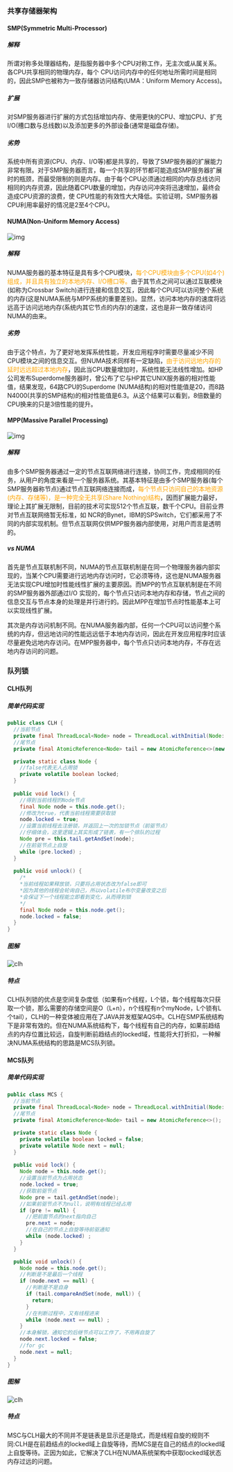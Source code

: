 ### 共享存储器架构

#### SMP(Symmetric Multi-Processor)

##### 解释

所谓对称多处理器结构，是指服务器中多个CPU对称工作，无主次或从属关系。各CPU共享相同的物理内存，每个 CPU访问内存中的任何地址所需时间是相同的，因此SMP也被称为一致存储器访问结构(UMA：Uniform Memory Access)。

##### 扩展

对SMP服务器进行扩展的方式包括增加内存、使用更快的CPU、增加CPU、扩充I/O(槽口数与总线数)以及添加更多的外部设备(通常是磁盘存储)。

##### 劣势

系统中所有资源(CPU、内存、I/O等)都是共享的，导致了SMP服务器的扩展能力非常有限。对于SMP服务器而言，每一个共享的环节都可能造成SMP服务器扩展时的瓶颈，而最受限制的则是内存。由于每个CPU必须通过相同的内存总线访问相同的内存资源，因此随着CPU数量的增加，内存访问冲突将迅速增加，最终会造成CPU资源的浪费，使 CPU性能的有效性大大降低。实验证明，SMP服务器CPU利用率最好的情况是2至4个CPU。 

#### NUMA(Non-Uniform Memory Access)

![img](https://i.loli.net/2021/04/06/wJGR4dzXBVKDpnQ.gif)

##### 解释

NUMA服务器的基本特征是具有多个CPU模块，<font color=orange>每个CPU模块由多个CPU(如4个)组成，并且具有独立的本地内存、I/O槽口等。</font>由于其节点之间可以通过互联模块(如称为Crossbar Switch)进行连接和信息交互，因此每个CPU可以访问整个系统的内存(这是NUMA系统与MPP系统的重要差别)。显然，访问本地内存的速度将远远高于访问远地内存(系统内其它节点的内存)的速度，这也是非一致存储访问NUMA的由来。

##### 劣势

由于这个特点，为了更好地发挥系统性能，开发应用程序时需要尽量减少不同CPU模块之间的信息交互。但NUMA技术同样有一定缺陷，<font color=orange>由于访问远地内存的延时远远超过本地内存</font>，因此当CPU数量增加时，系统性能无法线性增加。如HP公司发布Superdome服务器时，曾公布了它与HP其它UNIX服务器的相对性能值，结果发现，64路CPU的Superdome (NUMA结构)的相对性能值是20，而8路N4000(共享的SMP结构)的相对性能值是6.3。从这个结果可以看到，8倍数量的CPU换来的只是3倍性能的提升。

#### MPP(Massive Parallel Processing)

![img](https://i.loli.net/2021/04/06/BvH6lJQ9AasrDEC.gif)

##### 解释

由多个SMP服务器通过一定的节点互联网络进行连接，协同工作，完成相同的任务，从用户的角度来看是一个服务器系统。其基本特征是由多个SMP服务器(每个SMP服务器称节点)通过节点互联网络连接而成，<font color=orange>每个节点只访问自己的本地资源(内存、存储等)，是一种完全无共享(Share Nothing)结构</font>，因而扩展能力最好，理论上其扩展无限制，目前的技术可实现512个节点互联，数千个CPU。目前业界对节点互联网络暂无标准，如 NCR的Bynet，IBM的SPSwitch，它们都采用了不同的内部实现机制。但节点互联网仅供MPP服务器内部使用，对用户而言是透明的。

##### vs NUMA

首先是节点互联机制不同，NUMA的节点互联机制是在同一个物理服务器内部实现的，当某个CPU需要进行远地内存访问时，它必须等待，这也是NUMA服务器无法实现CPU增加时性能线性扩展的主要原因。而MPP的节点互联机制是在不同的SMP服务器外部通过I/O 实现的，每个节点只访问本地内存和存储，节点之间的信息交互与节点本身的处理是并行进行的。因此MPP在增加节点时性能基本上可以实现线性扩展。

其次是内存访问机制不同。在NUMA服务器内部，任何一个CPU可以访问整个系统的内存，但远地访问的性能远远低于本地内存访问，因此在开发应用程序时应该尽量避免远地内存访问。在MPP服务器中，每个节点只访问本地内存，不存在远地内存访问的问题。

### 队列锁

#### CLH队列

##### 简单代码实现

```java
public class CLH { 
  //当前节点
  private final ThreadLocal<Node> node = ThreadLocal.withInitial(Node::new);
  //尾节点
  private final AtomicReference<Node> tail = new AtomicReference<>(new Node());

  private static class Node {
    //false代表无人占用锁
    private volatile boolean locked;
  }
  
  public void lock() {
    //得到当前线程的Node节点
    final Node node = this.node.get();
    //修改为true，代表当前线程需要获取锁
    node.locked = true;
    //设置当前线程去注册锁，并返回上一次的加锁节点（前驱节点）
    //仔细体会，这里逻辑上其实形成了链表，有一个排队的过程
    Node pre = this.tail.getAndSet(node);    
    //在前驱节点上自旋
    while (pre.locked) ;
  }
 
  public void unlock() {
    /*
    *当前线程如果释放锁，只要将占用状态改为false即可
    *因为其他的线程会轮询自己，所以volatile布尔变量改变之后
    *会保证下一个线程能立即看到变化，从而得到锁
    */
    final Node node = this.node.get();
    node.locked = false;    
  }
}
```

##### 图解

![clh](https://i.loli.net/2021/04/06/dg8ywH2lNEjKVDe.png)

##### 特点

CLH队列锁的优点是空间复杂度低（如果有n个线程，L个锁，每个线程每次只获取一个锁，那么需要的存储空间是O（L+n），n个线程有n个myNode，L个锁有L个tail），CLH的一种变体被应用在了JAVA并发框架AQS中。CLH在SMP系统结构下是非常有效的。但在NUMA系统结构下，每个线程有自己的内存，如果前趋结点的内存位置比较远，自旋判断前趋结点的locked域，性能将大打折扣，一种解决NUMA系统结构的思路是MCS队列锁。

#### MCS队列

##### 简单代码实现

```java
public class MCS {
  //当前节点
  private final ThreadLocal<Node> node = ThreadLocal.withInitial(Node::new);
  //尾节点
  private final AtomicReference<Node> tail = new AtomicReference<>();

  private static class Node {
    private volatile boolean locked = false;
    private volatile Node next = null;
  }
 
  public void lock() {
    Node node = this.node.get();
    //设置当前节点为占用状态
    node.locked = true;
    //获取前驱节点
    Node pre = tail.getAndSet(node);
    //如果前驱节点不为null，说明有线程已经占用
    if (pre != null) {
      //把前面节点的next指向自己
      pre.next = node;
      //在自己的节点上自旋等待前驱通知
      while (node.locked) ;
    }
  }

  public void unlock() { 
    Node node = this.node.get();
    //判断是不是最后一个线程
    if (node.next == null) {
      //判断是不是自身
      if (tail.compareAndSet(node, null)) {
        return;
      }
      //在判断过程中，又有线程进来
      while (node.next == null) ;
    }
    //本身解锁，通知它的后继节点可以工作了，不用再自旋了
    node.next.locked = false;
    //for gc
    node.next = null;
  }
}
```

##### 图解

![clh](https://i.loli.net/2021/04/06/M3IAGSz8tdnaCUq.png)

##### 特点

MSC与CLH最大的不同并不是链表是显示还是隐式，而是线程自旋的规则不同:CLH是在前趋结点的locked域上自旋等待，而MCS是在自己的结点的locked域上自旋等待。正因为如此，它解决了CLH在NUMA系统架构中获取locked域状态内存过远的问题。
